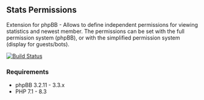 ## Stats Permissions
Extension for phpBB - Allows to define independent permissions for viewing statistics and newest member. The permissions can be set with the full permission system (phpBB), or with the simplified permission system (display for guests/bots).

[![Build Status](https://github.com/LukeWCS/stats-permissions/workflows/Tests/badge.svg)](https://github.com/LukeWCS/stats-permissions/actions)

### Requirements
* phpBB 3.2.11 - 3.3.x
* PHP 7.1 - 8.3
